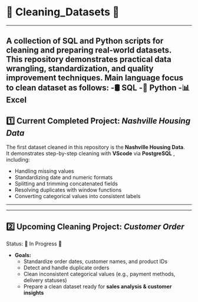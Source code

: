 # 🧹 Cleaning_Datasets 🧹
---
A collection of SQL and Python scripts for cleaning and preparing real-world datasets.  
This repository demonstrates practical **data wrangling**, **standardization**, and **quality improvement** techniques.
Main language focus to clean dataset as follows:
  -🛢️ SQL
  -🐍 Python
  -📊 Excel
---

## 1️⃣ **Current Completed Project**: *Nashville Housing Data*

The first dataset cleaned in this repository is the **Nashville Housing Data**.  
It demonstrates step-by-step cleaning with **VScode** via **PostgreSQL** , including:

- Handling missing values
- Standardizing date and numeric formats
- Splitting and trimming concatenated fields
- Resolving duplicates with window functions
- Converting categorical values into consistent labels
---
---
## 2️⃣ **Upcoming Cleaning Project**: *Customer Order*
Status: 🚧 In Progress 🚧

- **Goals:**
  - Standardize order dates, customer names, and product IDs
  - Detect and handle duplicate orders
  - Clean inconsistent categorical values (e.g., payment methods, delivery statuses)
  - Prepare a clean dataset ready for **sales analysis & customer insights**
